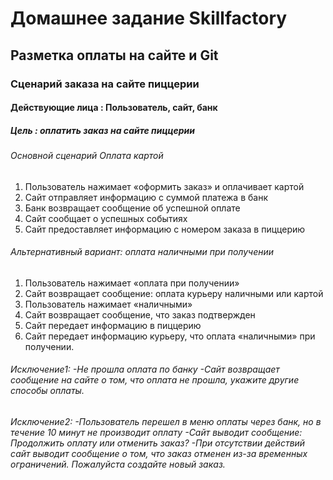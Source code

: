 # Домашнее задание Skillfactory
## Разметка оплаты на сайте и Git
### Сценарий заказа на сайте пиццерии
#### Действующие лица : Пользователь, сайт, банк
##### Цель : оплатить заказ на сайте пиццерии
###### Основной сценарий Оплата картой

1. Пользователь нажимает «оформить заказ» и оплачивает картой
2. Сайт отправляет информацию с суммой платежа в банк
3. Банк возвращает сообщение об успешной оплате
4. Сайт сообщает о успешных событиях
5. Сайт предоставляет информацию с номером заказа в пиццерию
###### Альтернативный вариант: оплата наличными при получении

1. Пользователь нажимает «оплата при получении»
2. Сайт возвращает сообщение: оплата курьеру наличными или картой
3. Пользователь нажимает «наличными»
4. Сайт возвращает сообщение, что заказ подтвержден
5. Сайт передает информацию в пиццерию
6. Сайт передает информацию курьеру, что оплата «наличными» при получении.
###### Исключение1: -Не прошла оплата по банку -Сайт возвращает сообщение на сайте о том, что оплата не прошла, укажите другие способы оплаты.

###### Исключение2: -Пользователь перешел в меню оплаты через банк, но в течение 10 минут не производит оплату -Сайт выводит сообщение: Продолжить оплату или отменить заказ? -При отсутствии действий сайт выводит сообщение о том, что заказ отменен из-за временных ограничений. Пожалуйста создайте новый заказ.

